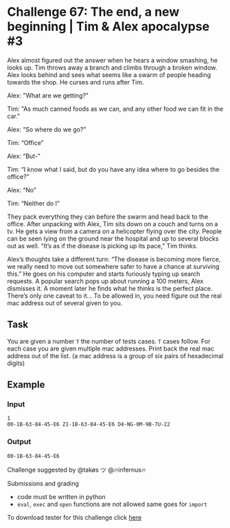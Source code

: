 # Challenge 67: The end, a new beginning | Tim & Alex apocalypse #3

Alex almost figured out the answer when he hears a window smashing, he looks up. Tim throws away a branch and climbs through a broken window. Alex looks behind and sees what seems like a swarm of people heading towards the shop. He curses and runs after Tim.

Alex: "What are we getting?"

Tim: "As much canned foods as we can, and any other food we can fit in the car."

Alex: “So where do we go?”

Tim: “Office”

Alex: “But-”

Tim: “I know what I said, but do you have any idea where to go besides the office?”

Alex: “No”

Tim: “Neither do I”

They pack everything they can before the swarm and head back to the office. After unpacking with Alex, Tim sits down on a couch and turns on a tv. He gets a view from a camera on a helicopter flying over the city. People can be seen lying on the ground near the hospital and up to several blocks out as well. “It’s as if the disease is picking up its pace,” Tim thinks.

Alex’s thoughts take a different turn: “The disease is becoming more fierce, we really need to move out somewhere safer to have a chance at surviving this.” He goes on his computer and starts furiously typing up search requests. A popular search pops up about running a 100 meters, Alex dismisses it. A moment later he finds what he thinks is the perfect place. There’s only one caveat to it… To be allowed in, you need figure out the real mac address out of several given to you.

## Task

You are given a number `T` the number of tests cases. `T` cases follow.
 For each case you are given multiple mac addresses. Print back the real mac address out of the list.
(a mac address is a group of six pairs of hexadecimal digits)

## Example

### Input
```
1
00-1B-63-84-45-E6 Z1-1B-63-84-45-E6 D4-NG-0M-9B-7U-22
```

### Output
```
00-1B-63-84-45-E6
```

Challenge suggested by @takøs ツ @🔥infernus🔥 

Submissions and grading

- code must be written in python
- `eval`, `exec` and `open` functions are not allowed same goes for `import`

To download tester for this challenge click [here](https://downgit.github.io/#/home?url=https://github.com/Pomroka/TWT_Challenges_Tester/tree/main/PreviousChallenges/Challenge_67)